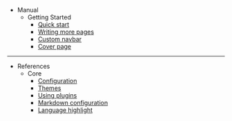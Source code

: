 - Manual
  - Getting Started
    - [Quick start](quickstart.md)
    - [Writing more pages](more-pages.md)
    - [Custom navbar](custom-navbar.md)
    - [Cover page](cover.md)

---

- References
  - Core
    - [Configuration](configuration.md)
    - [Themes](themes.md)
    - [Using plugins](plugins.md)
    - [Markdown configuration](markdown.md)
    - [Language highlight](language-highlight.md)
